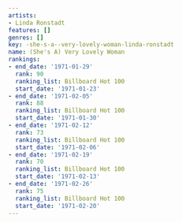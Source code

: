 ```yaml
---
artists:
- Linda Ronstadt
features: []
genres: []
key: -she-s-a--very-lovely-woman-linda-ronstadt
name: (She's A) Very Lovely Woman
rankings:
- end_date: '1971-01-29'
  rank: 90
  ranking_list: Billboard Hot 100
  start_date: '1971-01-23'
- end_date: '1971-02-05'
  rank: 88
  ranking_list: Billboard Hot 100
  start_date: '1971-01-30'
- end_date: '1971-02-12'
  rank: 73
  ranking_list: Billboard Hot 100
  start_date: '1971-02-06'
- end_date: '1971-02-19'
  rank: 70
  ranking_list: Billboard Hot 100
  start_date: '1971-02-13'
- end_date: '1971-02-26'
  rank: 75
  ranking_list: Billboard Hot 100
  start_date: '1971-02-20'
---
```


